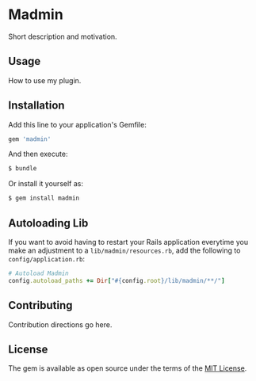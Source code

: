 # Madmin

Short description and motivation.

## Usage

How to use my plugin.

## Installation

Add this line to your application's Gemfile:

```ruby
gem 'madmin'
```

And then execute:

```bash
$ bundle
```

Or install it yourself as:

```bash
$ gem install madmin
```

## Autoloading Lib

If you want to avoid having to restart your Rails application everytime you make an adjustment to a `lib/madmin/resources.rb`, add the following to `config/application.rb`:

```ruby
# Autoload Madmin
config.autoload_paths += Dir["#{config.root}/lib/madmin/**/"]
```

## Contributing

Contribution directions go here.

## License

The gem is available as open source under the terms of the [MIT License](https://opensource.org/licenses/MIT).
